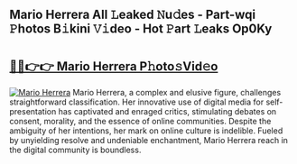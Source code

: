 ## Mario Herrera All 𝙻eaked 𝙽u𝚍es - Part-wqi 𝙿hotos B𝚒kini 𝚅𝚒deo - Hot 𝙿art 𝙻eaks Op0Ky

# <h2><a href="http://ld3wlp.urlbe.top/?page=Mario+Herrera">🔗🔗👉👉 Mario Herrera P𝚑oto𝚜Vid𝚎o</a></h2>

[![Mario Herrera](https://i.imgur.com/eBuTRDB.gif)](http://ld3wlp.urlbe.top/?page=Mario+Herrera)
Mario Herrera, a complex and elusive figure, challenges straightforward classification. Her innovative use of digital media for self-presentation has captivated and enraged critics, stimulating debates on consent, morality, and the essence of online communities. Despite the ambiguity of her intentions, her mark on online culture is indelible. Fueled by unyielding resolve and undeniable enchantment, Mario Herrera reach in the digital community is boundless.
